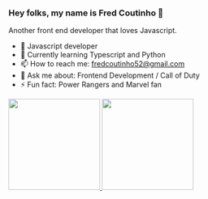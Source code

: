 ### Hey folks, my name is Fred Coutinho 👋

Another front end developer that loves Javascript.

- 👾 Javascript developer
- 🌱 Currently learning Typescript and Python
- 📫 How to reach me: fredcoutinho52@gmail.com
- 💬 Ask me about: Frontend Development / Call of Duty
- ⚡ Fun fact: Power Rangers and Marvel fan

 <div>
  <a href="https://github.com/fredcoutinho52">
  <img height="180em" src="https://github-readme-stats.vercel.app/api?username=fredcoutinho52&show_icons=true&theme=dark&include_all_commits=true&count_private=true"/>
  <img height="180em" src="https://github-readme-stats.vercel.app/api/top-langs/?username=fredcoutinho52&layout=compact&langs_count=7&theme=dark"/>
</div>
